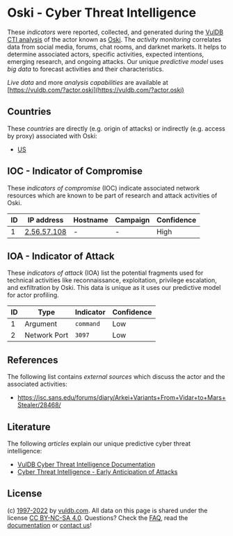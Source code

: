 # Oski - Cyber Threat Intelligence

These _indicators_ were reported, collected, and generated during the [VulDB CTI analysis](https://vuldb.com/?kb.cti) of the actor known as [Oski](https://vuldb.com/?actor.oski). The _activity monitoring_ correlates data from social media, forums, chat rooms, and darknet markets. It helps to determine associated actors, specific activities, expected intentions, emerging research, and ongoing attacks. Our unique _predictive model_ uses _big data_ to forecast activities and their characteristics.

_Live data_ and more _analysis capabilities_ are available at [https://vuldb.com/?actor.oski](https://vuldb.com/?actor.oski)

## Countries

These _countries_ are directly (e.g. origin of attacks) or indirectly (e.g. access by proxy) associated with Oski:

* [US](https://vuldb.com/?country.us)

## IOC - Indicator of Compromise

These _indicators of compromise_ (IOC) indicate associated network resources which are known to be part of research and attack activities of Oski.

ID | IP address | Hostname | Campaign | Confidence
-- | ---------- | -------- | -------- | ----------
1 | [2.56.57.108](https://vuldb.com/?ip.2.56.57.108) | - | - | High

## IOA - Indicator of Attack

These _indicators of attack_ (IOA) list the potential fragments used for technical activities like reconnaissance, exploitation, privilege escalation, and exfiltration by Oski. This data is unique as it uses our predictive model for actor profiling.

ID | Type | Indicator | Confidence
-- | ---- | --------- | ----------
1 | Argument | `command` | Low
2 | Network Port | `3097` | Low

## References

The following list contains _external sources_ which discuss the actor and the associated activities:

* https://isc.sans.edu/forums/diary/Arkei+Variants+From+Vidar+to+Mars+Stealer/28468/

## Literature

The following _articles_ explain our unique predictive cyber threat intelligence:

* [VulDB Cyber Threat Intelligence Documentation](https://vuldb.com/?kb.cti)
* [Cyber Threat Intelligence - Early Anticipation of Attacks](https://www.scip.ch/en/?labs.20201022)

## License

(c) [1997-2022](https://vuldb.com/?kb.changelog) by [vuldb.com](https://vuldb.com/?kb.about). All data on this page is shared under the license [CC BY-NC-SA 4.0](https://creativecommons.org/licenses/by-nc-sa/4.0/). Questions? Check the [FAQ](https://vuldb.com/?kb.faq), read the [documentation](https://vuldb.com/?kb) or [contact us](https://vuldb.com/?contact)!
